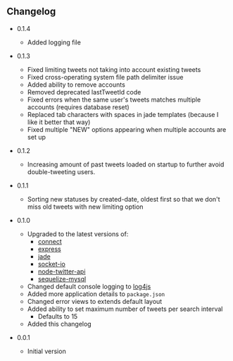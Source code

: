 Changelog
---------

* 0.1.4
    * Added logging file

* 0.1.3
    * Fixed limiting tweets not taking into account existing tweets
    * Fixed cross-operating system file path delimiter issue
    * Added ability to remove accounts
    * Removed deprecated lastTweetId code
    * Fixed errors when the same user's tweets matches multiple accounts (requires database reset)
    * Replaced tab characters with spaces in jade templates (because I like it better that way)
    * Fixed multiple "NEW" options appearing when multiple accounts are set up

* 0.1.2
    * Increasing amount of past tweets loaded on startup to further avoid double-tweeting users.

* 0.1.1
    * Sorting new statuses by created-date, oldest first so that we don't miss old tweets with new limiting option

* 0.1.0
    * Upgraded to the latest versions of:
        * [connect](https://npmjs.org/package/connect)
        * [express](https://npmjs.org/package/express)
        * [jade](https://npmjs.org/package/jade)
        * [socket-io](https://npmjs.org/package/socket.io)
        * [node-twitter-api](https://npmjs.org/package/node-twitter-api)
        * [sequelize-mysql](https://npmjs.org/package/sequelize-mysql)
    * Changed default console logging to [log4js](https://npmjs.org/package/log4js)
    * Added more application details to `package.json`
    * Changed error views to extends default layout
    * Added ability to set maximum number of tweets per search interval
        * Defaults to 15
    * Added this changelog

* 0.0.1
    * Initial version